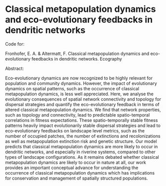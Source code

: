# Classical metapopulation dynamics and eco-evolutionary feedbacks in dendritic networks

Code for:

Fronhofer, E. A. & Altermatt, F. Classical metapopulation dynamics and eco-evolutionary feedbacks in dendritic networks. Ecography

Abstract: 

Eco-evolutionary dynamics are now recognized to be highly relevant for population and community dynamics. However, the impact of evolutionary dynamics on spatial patterns, such as the occurrence of classical metapopulation dynamics, is less well appreciated. Here, we analyse the evolutionary consequences of spatial network connectivity and topology for dispersal strategies and quantify the eco-evolutionary feedback in terms of altered classical metapopulation dynamics. We find that network properties, such as topology and connectivity, lead to predictable spatio-temporal correlations in fitness expectations. These spatio-temporally stable fitness patterns heavily impact evolutionarily stable dispersal strategies and lead to eco-evolutionary feedbacks on landscape level metrics, such as the number of occupied patches, the number of extinctions and recolonizations as well as metapopulation extinction risk and genetic structure. Our model predicts that classical metapopulation dynamics are more likely to occur in dendritic networks, and especially in riverine systems, compared to other types of landscape configurations. As it remains debated whether classical metapopulation dynamics are likely to occur in nature at all, our work provides an important conceptual advance for understanding the occurrence of classical metapopulation dynamics which has implications for conservation and management of spatially structured populations.
